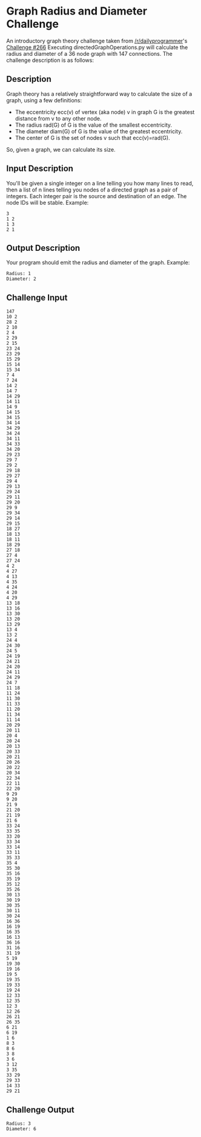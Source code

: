 # Graph Radius and Diameter Challenge

An introductory graph theory challenge taken from [/r/dailyprogrammer](https://www.reddit.com/r/dailyprogrammer/)'s [Challenge #266](https://www.reddit.com/r/dailyprogrammer/comments/4iut1x/20160511_challenge_266_intermediate_graph_radius/?ref=share&ref_source=link)
Executing directedGraphOperations.py will calculate the radius and diameter of a 36 node graph with 147 connections.
The challenge description is as follows:
## Description
Graph theory has a relatively straightforward way to calculate the size of a graph, using a few definitions:
* The eccentricity ecc(v) of vertex (aka node) v in graph G is the greatest distance from v to any other node.
* The radius rad(G) of G is the value of the smallest eccentricity.
* The diameter diam(G) of G is the value of the greatest eccentricity.
* The center of G is the set of nodes v such that ecc(v)=rad(G).

So, given a graph, we can calculate its size.

## Input Description


You'll be given a single integer on a line telling you how many lines to read, then a list of n lines telling you nodes of a directed graph as a pair of integers. Each integer pair is the source and destination of an edge. The node IDs will be stable. 
Example:
```
3
1 2
1 3
2 1
```

## Output Description

Your program should emit the radius and diameter of the graph. Example:
```
Radius: 1
Diameter: 2
```

## Challenge Input
```
147
10 2
28 2
2 10
2 4
2 29
2 15
23 24
23 29
15 29
15 14
15 34
7 4
7 24
14 2
14 7
14 29
14 11
14 9
14 15
34 15
34 14
34 29
34 24
34 11
34 33
34 20
29 23
29 7
29 2
29 18
29 27
29 4
29 13
29 24
29 11
29 20
29 9
29 34
29 14
29 15
18 27
18 13
18 11
18 29
27 18
27 4
27 24
4 2
4 27
4 13
4 35
4 24
4 20
4 29
13 18
13 16
13 30
13 20
13 29
13 4
13 2
24 4
24 30
24 5
24 19
24 21
24 20
24 11
24 29
24 7
11 18
11 24
11 30
11 33
11 20
11 34
11 14
20 29
20 11
20 4
20 24
20 13
20 33
20 21
20 26
20 22
20 34
22 34
22 11
22 20
9 29
9 20
21 9
21 20
21 19
21 6
33 24
33 35
33 20
33 34
33 14
33 11
35 33
35 4
35 30
35 16
35 19
35 12
35 26
30 13
30 19
30 35
30 11
30 24
16 36
16 19
16 35
16 13
36 16
31 16
31 19
5 19
19 30
19 16
19 5
19 35
19 33
19 24
12 33
12 35
12 3
12 26
26 21
26 35
6 21
6 19
1 6
8 3
8 6
3 8
3 6
3 12
3 35
33 29
29 33
14 33
29 21
```

## Challenge Output

```
Radius: 3
Diameter: 6
```

